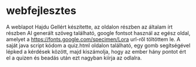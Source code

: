 # webfejlesztes
A weblapot Hajdu Gellért készítette, az oldalon részben az általam írt részben AI generált szöveg található, google fontsot használ az egész oldal, amelyet a https://fonts.google.com/specimen/Lora url-ről töltöttem le.
A saját java script kódom a quiz.html oldalon található, egy gomb segítségével lépked a kérdések között, majd kiszámolja, hogy az ember hány pontot ért el a quizen és beadás után ezt nagyban kiírja az odlalra.

